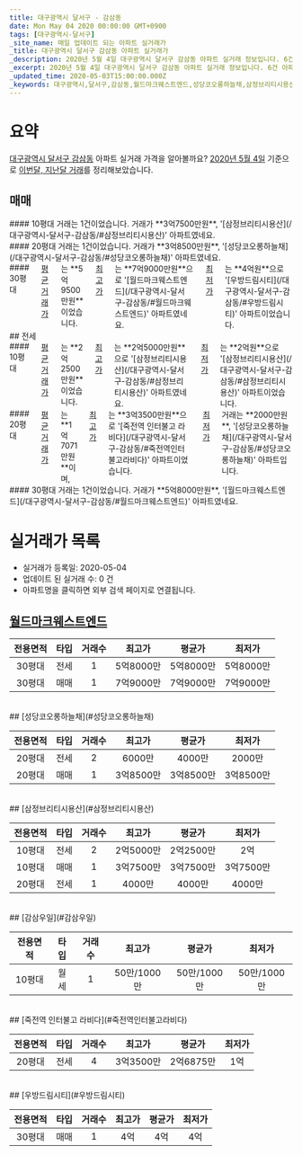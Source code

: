 ```yaml
---
title: 대구광역시 달서구 - 감삼동
date: Mon May 04 2020 00:00:00 GMT+0900
tags: [대구광역시-달서구]
_site_name: 매일 업데이트 되는 아파트 실거래가
_title: 대구광역시 달서구 감삼동 아파트 실거래가
_description: 2020년 5월 4일 대구광역시 달서구 감삼동 아파트 실거래 정보입니다. 6건 아파트 정보가 있습니다.
_excerpt: 2020년 5월 4일 대구광역시 달서구 감삼동 아파트 실거래 정보입니다. 6건 아파트 정보가 있습니다.
_updated_time: 2020-05-03T15:00:00.000Z
_keywords: 대구광역시,달서구,감삼동,월드마크웨스트엔드,성당코오롱하늘채,삼정브리티시용산,감삼우일,죽전역 인터불고 라비다,우방드림시티
---
```





# 요약
<ins>대구광역시 달서구 감삼동</ins> 아파트 실거래 가격을 알아볼까요? <ins>2020년 5월 4일</ins> 기준으로 <ins>이번달, 지난달 거래</ins>를 정리해보았습니다.

## 매매
<div class="container">
<div class="six columns" markdown="1">
#### 10평대
거래는 1건이었습니다. 거래가 **3억7500만원**, '[삼정브리티시용산](/대구광역시-달서구-감삼동/#삼정브리티시용산)' 아파트였네요.
</div>
<div class="six columns" markdown="1">
#### 20평대
거래는 1건이었습니다. 거래가 **3억8500만원**, '[성당코오롱하늘채](/대구광역시-달서구-감삼동/#성당코오롱하늘채)' 아파트였네요.
</div>
</div>
<div class="container">
<div class="twelve columns" markdown="1">
#### 30평대
<ins>평균 거래가</ins>는 **5억9500만원**이었습니다. <ins>최고가</ins>는 **7억9000만원**으로 '[월드마크웨스트엔드](/대구광역시-달서구-감삼동/#월드마크웨스트엔드)' 아파트였네요. <ins>최저가</ins>는 **4억원**으로 '[우방드림시티](/대구광역시-달서구-감삼동/#우방드림시티)' 아파트이었습니다.
</div>
</div>
## 전세
<div class="container">
<div class="six columns" markdown="1">
#### 10평대
<ins>평균 거래가</ins>는 **2억2500만원**이었습니다. <ins>최고가</ins>는 **2억5000만원**으로 '[삼정브리티시용산](/대구광역시-달서구-감삼동/#삼정브리티시용산)' 아파트였네요. <ins>최저가</ins>는 **2억원**으로 '[삼정브리티시용산](/대구광역시-달서구-감삼동/#삼정브리티시용산)' 아파트이었습니다.
</div>
<div class="six columns" markdown="1">
#### 20평대
<ins>평균 거래가</ins>는 **1억7071만원**이며, <ins>최고가</ins>는 **3억3500만원**으로 '[죽전역 인터불고 라비다](/대구광역시-달서구-감삼동/#죽전역인터불고라비다)' 아파트이었습니다. <ins>최저가</ins> 거래는 **2000만원**, '[성당코오롱하늘채](/대구광역시-달서구-감삼동/#성당코오롱하늘채)' 아파트입니다.
</div>
</div>
<div class="container">
<div class="twelve columns" markdown="1">
#### 30평대
거래는 1건이었습니다. 거래가 **5억8000만원**, '[월드마크웨스트엔드](/대구광역시-달서구-감삼동/#월드마크웨스트엔드)' 아파트였네요.
</div>
</div>



# 실거래가 목록
- 실거래가 등록일: 2020-05-04
- 업데이트 된 실거래 수: 0 건
- 아파트명을 클릭하면 외부 검색 페이지로 연결됩니다.

## [월드마크웨스트엔드](#월드마크웨스트엔드)

|전용면적|타입|거래수|최고가|평균가|최저가|
|:---:|:---:|:---:|:---:|:---:|:---:|
|30평대|<span class="deal-type-2">전세</span>|1|5억8000만|5억8000만|5억8000만|
|30평대|<span class="deal-type-1">매매</span>|1|7억9000만|7억9000만|7억9000만|

<br/>
## [성당코오롱하늘채](#성당코오롱하늘채)

|전용면적|타입|거래수|최고가|평균가|최저가|
|:---:|:---:|:---:|:---:|:---:|:---:|
|20평대|<span class="deal-type-2">전세</span>|2|6000만|4000만|2000만|
|20평대|<span class="deal-type-1">매매</span>|1|3억8500만|3억8500만|3억8500만|

<br/>
## [삼정브리티시용산](#삼정브리티시용산)

|전용면적|타입|거래수|최고가|평균가|최저가|
|:---:|:---:|:---:|:---:|:---:|:---:|
|10평대|<span class="deal-type-2">전세</span>|2|2억5000만|2억2500만|2억|
|10평대|<span class="deal-type-1">매매</span>|1|3억7500만|3억7500만|3억7500만|
|20평대|<span class="deal-type-2">전세</span>|1|4000만|4000만|4000만|

<br/>
## [감삼우일](#감삼우일)

|전용면적|타입|거래수|최고가|평균가|최저가|
|:---:|:---:|:---:|:---:|:---:|:---:|
|10평대|<span class="deal-type-3">월세</span>|1|50만/1000만|50만/1000만|50만/1000만|

<br/>
## [죽전역 인터불고 라비다](#죽전역인터불고라비다)

|전용면적|타입|거래수|최고가|평균가|최저가|
|:---:|:---:|:---:|:---:|:---:|:---:|
|20평대|<span class="deal-type-2">전세</span>|4|3억3500만|2억6875만|1억|

<br/>
## [우방드림시티](#우방드림시티)

|전용면적|타입|거래수|최고가|평균가|최저가|
|:---:|:---:|:---:|:---:|:---:|:---:|
|30평대|<span class="deal-type-1">매매</span>|1|4억|4억|4억|

<br/>



